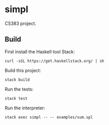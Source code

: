 # simpl

CS383 project.

## Build

First install the Haskell tool Stack:
```
curl -sSL https://get.haskellstack.org/ | sh
```

Build this project:
```
stack build
```

Run the tests:
```
stack test
```

Run the interpreter:
```
stack exec simpl -- -- examples/sum.spl
```
